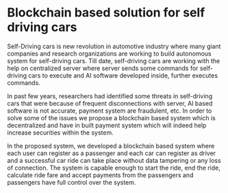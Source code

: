 # Blockchain based solution for self driving cars
 
Self-Driving cars is new revolution in automotive industry where many giant companies and research organizations are working to build autonomous system for self-driving cars. Till date, self-driving cars are working with the help on centralized server where server sends some commands for self-driving cars to execute and AI software developed inside, further executes commands.  
 
In past few years, researchers had identified some threats in self-driving cars that were because of frequent disconnections with server, AI based software is not accurate, payment system are fraudulent, etc. In order to solve some of the issues we propose a blockchain based system which is decentralized and have in built payment system which will indeed help increase securities within the system.  
 
In the proposed system, we developed a blockchain based system where each user can register as a passenger and each car can register as driver and a successful car ride can take place without data tampering or any loss of connection. The system is capable enough to start the ride, end the ride, calculate ride fare and accept payments from the passengers and passengers have full control over the system. 
 
 

